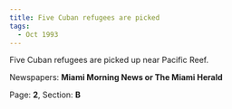 ```yaml
---  
title: Five Cuban refugees are picked  
tags:  
  - Oct 1993  
---  
```

  
Five Cuban refugees are picked up near Pacific Reef.  
  
Newspapers: **Miami Morning News or The Miami Herald**  
  
Page: **2**, Section: **B** 
